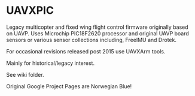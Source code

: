 UAVXPIC
=======

Legacy multicopter and fixed wing flight control firmware originally based on UAVP. Uses Microchip PIC18F2620 processor and original UAVP board sensors or various sensor collections including, FreeIMU and Drotek.  

For occasional revisions released post 2015 use UAVXArm tools.

Mainly for historical/legacy interest.

See wiki folder.

Original Google Project Pages are Norwegian Blue!
